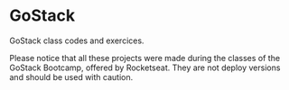 # GoStack
 GoStack class codes and exercices.

Please notice that all these projects were made during the classes of the GoStack Bootcamp, offered by Rocketseat. They are not deploy versions and should be used with caution.
